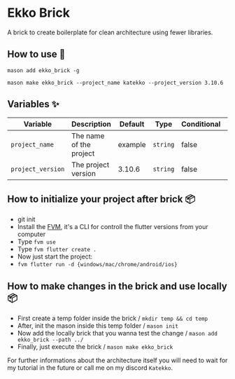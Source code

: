 # Ekko Brick

A brick to create boilerplate for clean architecture using fewer libraries.

## How to use 🚀

```
mason add ekko_brick -g
```

```
mason make ekko_brick --project_name katekko --project_version 3.10.6
```

## Variables ✨

| Variable           | Description                     | Default | Type      | Conditional | When             |
| ------------------ | ------------------------------- | ------- | --------- | ----------- | ---------------- |
| `project_name`     | The name of the project         | example | `string`  | false       | N/A              |
| `project_version`  | The project version             | 3.10.6  | `string`  | false       | N/A              |

## How to initialize your project after brick 📦

- git init
- Install the [FVM](https://fvm.app/docs/getting_started/installation), it's a CLI for controll the flutter versions from your computer 
- Type `fvm use`
- Type `fvm flutter create .`
- Now just start the project:
- `fvm flutter run -d {windows/mac/chrome/android/ios}`

## How to make changes in the brick and use locally 📦

- First create a temp folder inside the brick / `mkdir temp && cd temp`
- After, init the mason inside this temp folder / `mason init`
- Now add the locally brick that you wanna test the change / `mason add ekko_brick --path ../`
- Finally, just execute the brick / `mason make ekko_brick`

For further informations about the architecture itself you will need to wait for my tutorial in the future or call me on my discord ```Katekko```.
